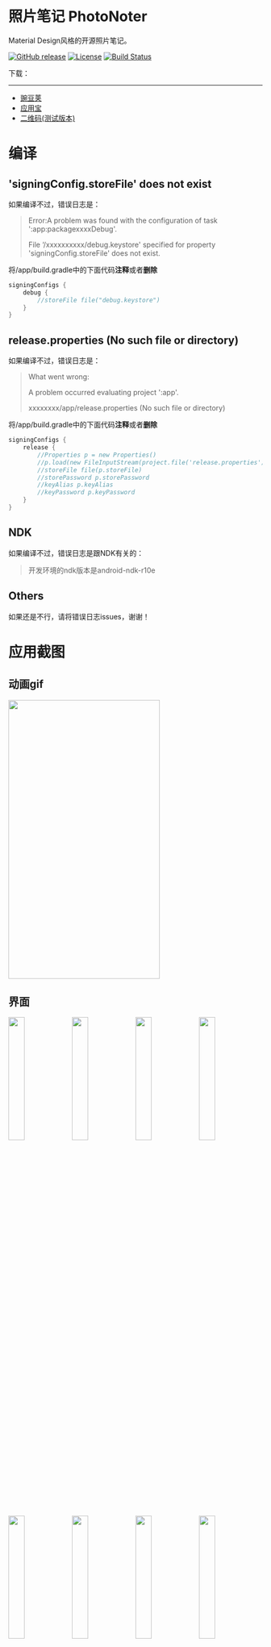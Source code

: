 # 照片笔记 PhotoNoter

Material Design风格的开源照片笔记。

 [![GitHub release](https://img.shields.io/github/release/yydcdut/PhotoNoter.svg)](https://github.com/yydcdut/PhotoNoter/releases)   [![License](https://img.shields.io/badge/license-Apache%202-4EB1BA.svg)](https://www.apache.org/licenses/LICENSE-2.0.html)   [![Build Status](https://travis-ci.org/yydcdut/PhotoNoter.svg?branch=master)](https://travis-ci.org/yydcdut/PhotoNoter)

下载：

---------
- <a href="http://www.wandoujia.com/apps/com.yydcdut.note">豌豆荚</a>
- <a href="http://android.myapp.com/myapp/detail.htm?apkName=com.yydcdut.note">应用宝</a>
- <a href="http://fir.im/c1ap">二维码(测试版本)</a>

# 编译

## 'signingConfig.storeFile' does not exist

如果编译不过，错误日志是：

> Error:A problem was found with the configuration of task ':app:packagexxxxDebug'.
>
> File ‘/xxxxxxxxxx/debug.keystore' specified for property 'signingConfig.storeFile' does not exist.


将/app/build.gradle中的下面代码**注释**或者**删除**

``` groovy
signingConfigs {
	debug {
		//storeFile file("debug.keystore")
	}
}
```

## release.properties (No such file or directory)

如果编译不过，错误日志是：

> What went wrong:
>
> A problem occurred evaluating project ':app'.
>
> xxxxxxxx/app/release.properties (No such file or directory)

将/app/build.gradle中的下面代码**注释**或者**删除**

```groovy
signingConfigs {
	release {
		//Properties p = new Properties()
		//p.load(new FileInputStream(project.file('release.properties')))
		//storeFile file(p.storeFile)
        //storePassword p.storePassword
		//keyAlias p.keyAlias
		//keyPassword p.keyPassword
	}
}
```

## NDK

如果编译不过，错误日志是跟NDK有关的：

> 开发环境的ndk版本是android-ndk-r10e

## Others

如果还是不行，请将错误日志issues，谢谢！

# 应用截图

## 动画gif

<img width="300" height="553" src="https://raw.githubusercontent.com/yydcdut/PhotoNoter/master/screenshot/animation.gif">

## 界面

<img src="https://raw.githubusercontent.com/yydcdut/PhotoNoter/master/screenshot/screen1.png" width="25%" height="25%" style="max-width:100%;"><img src="https://raw.githubusercontent.com/yydcdut/PhotoNoter/master/screenshot/screen2.png" width="25%" height="25%" style="max-width:100%;"><img src="https://raw.githubusercontent.com/yydcdut/PhotoNoter/master/screenshot/screen3.png" width="25%" height="25%" style="max-width:100%;"><img src="https://raw.githubusercontent.com/yydcdut/PhotoNoter/master/screenshot/screen4.png" width="25%" height="25%" style="max-width:100%;">

<img src="https://raw.githubusercontent.com/yydcdut/PhotoNoter/master/screenshot/screen5.png" width="25%" height="25%" style="max-width:100%;"><img src="https://raw.githubusercontent.com/yydcdut/PhotoNoter/master/screenshot/screen6.png" width="25%" height="25%" style="max-width:100%;"><img src="https://raw.githubusercontent.com/yydcdut/PhotoNoter/master/screenshot/screen7.png" width="25%" height="25%" style="max-width:100%;"><img src="https://raw.githubusercontent.com/yydcdut/PhotoNoter/master/screenshot/screen8.png" width="25%" height="25%" style="max-width:100%;">

<img src="https://raw.githubusercontent.com/yydcdut/PhotoNoter/master/screenshot/screen9.png" width="25%" height="25%" style="max-width:100%;"><img src="https://raw.githubusercontent.com/yydcdut/PhotoNoter/master/screenshot/screen10.png" width="25%" height="25%" style="max-width:100%;"><img src="https://raw.githubusercontent.com/yydcdut/PhotoNoter/master/screenshot/screen11.png" width="25%" height="25%" style="max-width:100%;"><img src="https://raw.githubusercontent.com/yydcdut/PhotoNoter/master/screenshot/screen12.png" width="25%" height="25%" style="max-width:100%;">

## Dribbble

有些界面是模仿Dribbble网站App效果图实现的：

[Dribbble](https://github.com/yydcdut/PhotoNoter/blob/master/dribbble.md)

# 技术点

1. 整体项目MVP结构(1.2.0之前是 MVC )。
2. Dagger2 。
3. 相机部分，API>=21使用 Camera2 ，API<21使用 Camera 。
4. 相机的状态机，聚焦状态机。
5. 照片缓存分为两种，一个是大图，一个是小图，小图是相册界面缩略图的时候加载的，大图是查看图片的时候加载的。
6. 图片处理。但是在 App 中，发现很多这方面的问题我还没有解决。比如红米1s后置摄像头800W，那么拍一张图是3M左右，但是 Camera 的照片的0度是我们正常手机视角的90度。那么我们需要把这个3M的图片给翻转过来，但是呢又不想失分辨率，就会导致OOM！那么现在的解决办法是设置EXIF信息，然后显示图片通过 Exif 信息去旋转角度。
7. 沙盒。每次拍完照都是先把数据放到沙盒数据库中，然后再到服务中去作图，做完的话再从数据库中删除掉。作图的 Service 是和 Camera 那个 Activity 绑定的(bind方式)，当不再拍照的时候就退出了 Service，然后回到相册界面的时候会去判断沙盒数据库中是否有没有做完的图，没有做完的话另外启一个进程的 Service 继续作图。
8. Activity 退出和进入的动画。这块弄了很久，主要是想模仿 Android5.0 的那种，但是有些界面做出来超级卡。
9. 一些 UI 的动画，比如 “ 意见反馈”、 “ 语音输入” 这里面的动画。
10. 主题设置，沉浸式状态栏（Android5.0）。
11. 切换主题。
12. 可以滑动 item 和可以拖放 item 的 ListView（[SlideAndDragListView](https://github.com/yydcdut/SlideAndDragListView)）。 
13. RxJava + RxAndroid（RxCategory/ RxPhotoNote/ RxSandBox/ RxFeedBack/ RxUser）。
14. dex分包处理。第一次开启App的时候 install dex + dexopt 时间很长，所以第一次开启的时候另启进程专门做这个事情，防止主线程因为时间长而发生ANR。至于自己去配置主dex是为了以防自动分包ClassNotFound异常。
15. Dex自动分包脚本。
16. Android 6.0 权限适配。
17. NDK && AIDL。

# 更新版本说明

[ChangeLog](https://github.com/yydcdut/PhotoNoter/blob/master/CHANGELOG.md)

# 致谢

- [android-ui](https://github.com/markushi/android-ui)
- [android-floating-action-button](https://github.com/futuresimple/android-floating-action-button)
- [SlideAndDragListView](https://github.com/yydcdut/SlideAndDragListView)
- [MaterialLoadingProgressBar](https://github.com/lsjwzh/MaterialLoadingProgressBar)
- [Camera360 SDK](http://sdk.camera360.com/)
- [EventBus](https://github.com/greenrobot/EventBus)
- [ButterKnife](https://github.com/JakeWharton/butterknife)
- [Google Dagger](https://github.com/google/dagger)
- [Evernote SDK](https://github.com/evernote/evernote-sdk-android)
- [RxJava](https://github.com/ReactiveX/RxJava)
- [RxAndroid](https://github.com/ReactiveX/RxAndroid)
- [LeakCanary](https://github.com/square/leakcanary)
- [RetroLambda](https://github.com/orfjackal/retrolambda)

# License

Copyright 2015 yydcdut

Licensed under the Apache License, Version 2.0 (the "License"); you may not use this file except in compliance with the License. You may obtain a copy of the License at

[http://www.apache.org/licenses/LICENSE-2.0](http://www.apache.org/licenses/LICENSE-2.0)

Unless required by applicable law or agreed to in writing, software distributed under the License is distributed on an "AS IS" BASIS, WITHOUT WARRANTIES OR CONDITIONS OF ANY KIND, either express or implied. See the License for the specific language governing permissions and limitations under the License.